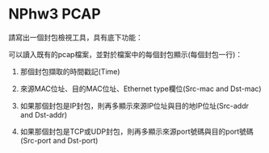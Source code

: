 # NPhw3 PCAP

請寫出一個封包檢視工具，具有底下功能：

可以讀入既有的pcap檔案，並對於檔案中的每個封包顯示(每個封包一行)：

1. 那個封包擷取的時間戳記(Time)

2. 來源MAC位址、目的MAC位址、Ethernet type欄位(Src-mac and Dst-mac)

3. 如果那個封包是IP封包，則再多顯示來源IP位址與目的地IP位址(Src-addr and Dst-addr)

4. 如果那個封包是TCP或UDP封包，則再多顯示來源port號碼與目的port號碼(Src-port and Dst-port)
